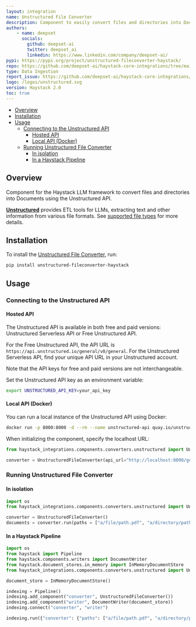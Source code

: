 ```yaml
---
layout: integration
name: Unstructured File Converter
description: Component to easily convert files and directories into Documents using the Unstructured API
authors:
    - name: deepset
      socials:
        github: deepset-ai
        twitter: deepset_ai
        linkedin: https://www.linkedin.com/company/deepset-ai/
pypi: https://pypi.org/project/unstructured-fileconverter-haystack/
repo: https://github.com/deepset-ai/haystack-core-integrations/tree/main/integrations/unstructured
type: Data Ingestion
report_issue: https://github.com/deepset-ai/haystack-core-integrations/issues
logo: /logos/unstructured.svg
version: Haystack 2.0
toc: true
---
```

- [Overview](#overview)
- [Installation](#installation)
- [Usage](#usage)
  - [Connecting to the Unstructured API](#connecting-to-the-unstructured-api)
    - [Hosted API](#hosted-api)
    - [Local API (Docker)](#local-api-docker)
  - [Running Unstructured File Converter](#running-unstructured-file-converter)
    - [In isolation](#in-isolation)
    - [In a Haystack Pipeline](#in-a-haystack-pipeline)



## Overview
Component for the Haystack LLM framework to convert files and directories into Documents using the Unstructured API.

**[Unstructured](https://unstructured-io.github.io/unstructured/index.html)** provides ETL tools for LLMs, extracting text and other information from various file formats. See [supported file types](https://docs.unstructured.io/api-reference/api-services/overview#supported-file-types) for more details.

## Installation
To install the [Unstructured File Converter](https://docs.haystack.deepset.ai/docs/unstructuredfileconverter), run:

```bash
pip install unstructured-fileconverter-haystack
```

## Usage

### Connecting to the Unstructured API
#### Hosted API

The Unstructured API is available in both free and paid versions: Unstructured Serverless API or Free Unstructured API.

For the Free Unstructured API, the API URL is `https://api.unstructured.io/general/v0/general`. For the Unstructured Serverless API, find your unique API URL in your Unstructured account.

Note that the API keys for free and paid versions are not interchangeable.

Set the Unstructured API key as an environment variable:
```bash
export UNSTRUCTURED_API_KEY=your_api_key
```

#### Local API (Docker)
You can run a local instance of the Unstructured API using Docker:

```bash
docker run -p 8000:8000 -d --rm --name unstructured-api quay.io/unstructured-io/unstructured-api:latest --port 8000 --host 0.0.0.0
```

When initializing the component, specify the localhost URL:
```python
from haystack_integrations.components.converters.unstructured import UnstructuredFileConverter

converter = UnstructuredFileConverter(api_url="http://localhost:8000/general/v0/general")
```

### Running Unstructured File Converter
#### In isolation
```python
import os
from haystack_integrations.components.converters.unstructured import UnstructuredFileConverter

converter = UnstructuredFileConverter()
documents = converter.run(paths = ["a/file/path.pdf", "a/directory/path"])["documents"]
```

#### In a Haystack Pipeline
```python
import os
from haystack import Pipeline
from haystack.components.writers import DocumentWriter
from haystack.document_stores.in_memory import InMemoryDocumentStore
from haystack_integrations.components.converters.unstructured import UnstructuredFileConverter

document_store = InMemoryDocumentStore()

indexing = Pipeline()
indexing.add_component("converter", UnstructuredFileConverter())
indexing.add_component("writer", DocumentWriter(document_store))
indexing.connect("converter", "writer")

indexing.run({"converter": {"paths": ["a/file/path.pdf", "a/directory/path"]}})
```